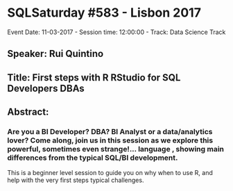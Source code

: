 # SQLSaturday #583 - Lisbon 2017
Event Date: 11-03-2017 - Session time: 12:00:00 - Track: Data Science Track
## Speaker: Rui Quintino
## Title: First steps with  R  RStudio for SQL Developers  DBAs
## Abstract:
### Are you a BI Developer? DBA? BI Analyst or a data/analytics lover? Come along, join us in this session as we explore this powerful, sometimes even strange!... language , showing main differences from the typical SQL/BI development. 

This is a beginner level session to guide you on why  when to use R, and help with the very first steps  typical challenges.

